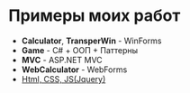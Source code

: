 # Примеры моих работ
- **Calculator**, **TransperWin** -  WinForms
- **Game** - C# + ООП + Паттерны
- **MVC** - ASP.NET MVC
- **WebCalculator** - WebForms
- [Html, CSS, JS(Jquery)](http://tishkin.lh1.in/)
